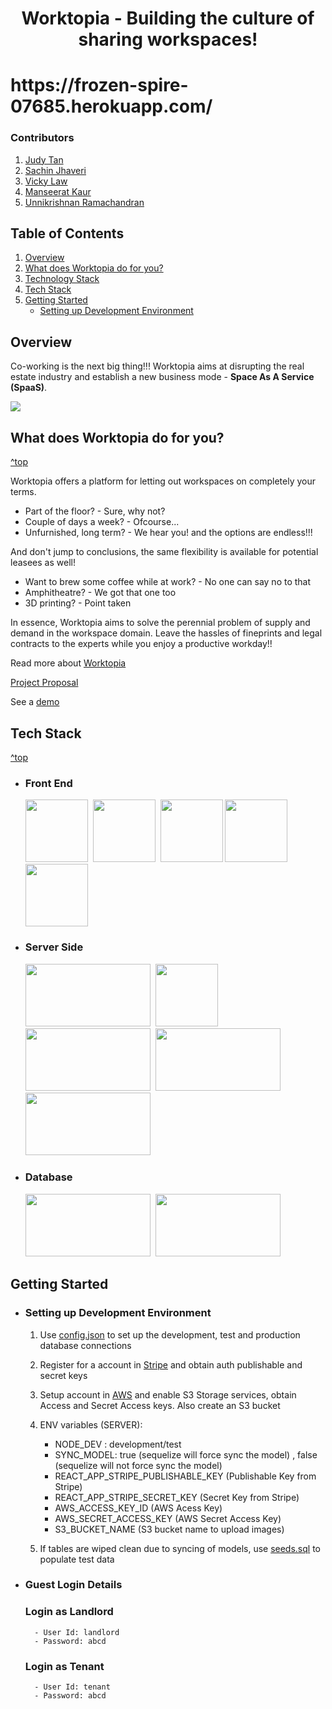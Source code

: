 <h1 align="center">Worktopia - Building the culture of sharing workspaces!<h1>
https://frozen-spire-07685.herokuapp.com/

### Contributors

1. [Judy Tan](https://github.com/jt0398)
2. [Sachin Jhaveri](https://github.com/sachin796)
3. [Vicky Law](https://github.com/vlaw1217)
4. [Manseerat Kaur](https://github.com/seeratsidhu)
5. [Unnikrishnan Ramachandran](https://github.com/unnikrishnan-r)

## Table of Contents

1. [Overview](#Overview)
2. [What does Worktopia do for you?](#What-does-Worktopia-do-for-you?)
3. [Technology Stack](#Technology-Stack)
4. [Tech Stack](#tech-stack)
5. [Getting Started](#getting-started)
   - [Setting up Development Environment](#setting-up-dev)

## Overview

Co-working is the next big thing!!! Worktopia aims at disrupting the real estate industry and establish a new business mode - **Space As A Service (SpaaS)**.

![](https://assets-global.website-files.com/5b0eb78d23154b82952ae4b1/5cd5a39342c8b562267c64b5_cwgrowthstudy-01.png)

## What does Worktopia do for you?

[^top](#table-of-contents)

Worktopia offers a platform for letting out workspaces on completely your terms.

- Part of the floor? - Sure, why not?
- Couple of days a week? - Ofcourse...
- Unfurnished, long term? - We hear you!
  and the options are endless!!!

And don't jump to conclusions, the same flexibility is available for potential leasees as well!

- Want to brew some coffee while at work? - No one can say no to that
- Amphitheatre? - We got that one too
- 3D printing? - Point taken

In essence, Worktopia aims to solve the perennial problem of supply and demand in the workspace domain.
Leave the hassles of fineprints and legal contracts to the experts while you enjoy a productive workday!!

Read more about [Worktopia](https://docs.google.com/presentation/d/1OFudiB5juLJJPnSSshA1n2ZsBayK_iOFlRZcMc0DU7E/edit#slide=id.g7949ea32d0_1_81)

[Project Proposal](WorkTopia_Project_Proposal.md)

See a [demo](https://youtu.be/Zt35HXKYzzI)

## Tech Stack

[^top](#table-of-contents)

- ### Front End

   <img src="https://encrypted-tbn0.gstatic.com/images?q=tbn:ANd9GcR8XImA7fcTYFk81l7IUpQqnx9R3Ae1d_QLEkBgzhj0x1tP8e7H&s" width="100" height="100"> 
   <img src="https://github.com/unnikrishnan-r/food-bank/blob/master/public/img/html.png?raw=true" width="100" height="100"> 
   <img src="https://github.com/unnikrishnan-r/food-bank/blob/master/public/img/css.png?raw=true" width="100" height="100">
   <img src="https://github.com/unnikrishnan-r/food-bank/blob/master/public/img/jquery.png?raw=true" width="100" height="100"> 
   <img src="https://github.com/unnikrishnan-r/food-bank/blob/master/public/img/bootstrap.png?raw=true" width="100" height="100">

- ### Server Side

    <img src="https://github.com/unnikrishnan-r/food-bank/blob/master/public/img/npm.png?raw=true" width="200" height="100"> 
    <img src="https://github.com/unnikrishnan-r/food-bank/blob/master/public/img/moemnt.png?raw=true" width="100" height="100"> 
    <img src="https://github.com/unnikrishnan-r/food-bank/blob/master/public/img/express.png?raw=true" width="200" height="100"> 
    <img src="https://d1o2okarmduwny.cloudfront.net/wp-content/uploads/2015/02/amazon-s3_preview.png" width="200" height="100"> 
    <img src="https://icon-library.net/images/stripe-icon/stripe-icon-18.jpg" width="200" height="100"> 

- ### Database
    <img src="https://github.com/unnikrishnan-r/food-bank/blob/master/public/img/sequelize.png?raw=true" width="200" height="100"> 
    <img src="https://github.com/unnikrishnan-r/food-bank/blob/master/public/img/mysql.png?raw=true" width="200" height="100"> 

## Getting Started

- ### Setting up Development Environment

  1. Use [config.json](./server/config/config.json) to set up the development, test and production database connections
  2. Register for a account in [Stripe](https://stripe.com/en-ca) and obtain auth publishable and secret keys
  3. Setup account in [AWS](https://aws.amazon.com/s3/) and enable S3 Storage services, obtain Access and Secret Access keys. Also create an S3 bucket
  4. ENV variables (SERVER):

     - NODE_DEV : development/test
     - SYNC_MODEL: true (sequelize will force sync the model) , false (sequelize will not force sync the model)
     - REACT_APP_STRIPE_PUBLISHABLE_KEY (Publishable Key from Stripe)
     - REACT_APP_STRIPE_SECRET_KEY (Secret Key from Stripe)
     - AWS_ACCESS_KEY_ID (AWS Acess Key)
     - AWS_SECRET_ACCESS_KEY (AWS Secret Access Key)
     - S3_BUCKET_NAME (S3 bucket name to upload images)

  5. If tables are wiped clean due to syncing of models, use [seeds.sql](./server/helpers/seeds.sql) to populate test data

- ### Guest Login Details
  ### Login as Landlord
        - User Id: landlord
        - Password: abcd
  ### Login as Tenant
        - User Id: tenant
        - Password: abcd
